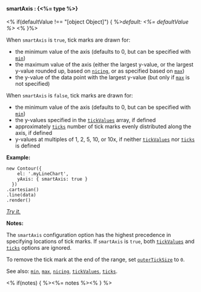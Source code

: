 #### **smartAxis** : {<%= type %>}

<% if(defaultValue !== "[object Object]") { %>*default: <%= defaultValue %>* <% }%>

When `smartAxis` is `true`, tick marks are drawn for:

* the minimum value of the axis (defaults to 0, but can be specified with [`min`](#config_config.yAxis.min))
* the maximum value of the axis (either the largest y-value, or the largest y-value rounded up, based on [`nicing`](#config_config.yAxis.nicing), or as specified based on [`max`](#config_config.yAxis.max))
* the y-value of the data point with the largest y-value (but only if [`max`](#config_config.yAxis.max) is not specified) 

When `smartAxis` is `false`, tick marks are drawn for:

* the minimum value of the axis (defaults to 0, but can be specified with [`min`](#config_config.yAxis.min))
* the y-values specified in the [`tickValues`](#config_config.yAxis.tickValues) array, if defined
* approximately [`ticks`](#config_config.yAxis.ticks) number of tick marks evenly distributed along the axis, if defined
* y-values at multiples of 1, 2, 5, 10, or 10x, if neither [`tickValues`](#config_config.yAxis.tickValues) nor [`ticks`](#config_config.yAxis.ticks) is defined

**Example:**

    new Contour({
        el: '.myLineChart',
        yAxis: { smartAxis: true }
      })
    .cartesian()
    .line(data)
    .render()

*[Try it.](<%= jsFiddleLink %>)*

**Notes:**

The `smartAxis` configuration option has the highest precedence in specifying locations of tick marks. If `smartAxis` is `true`, both [`tickValues`](#config_config.yAxis.tickValues) and [`ticks`](#config_config.yAxis.ticks) options are ignored.

To remove the tick mark at the end of the range, set [`outerTickSize`](#config_config.yAxis.outerTickSize) to `0`.

See also: [`min`](#config_config.yAxis.min), [`max`](#config_config.yAxis.max), [`nicing`](#config_config.yAxis.nicing), [`tickValues`](#config_config.yAxis.tickValues), [`ticks`](#config_config.yAxis.ticks).

<% if(notes) { %><%= notes %><% } %>

